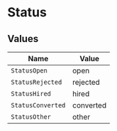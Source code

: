 # Status


## Values

| Name              | Value             |
| ----------------- | ----------------- |
| `StatusOpen`      | open              |
| `StatusRejected`  | rejected          |
| `StatusHired`     | hired             |
| `StatusConverted` | converted         |
| `StatusOther`     | other             |